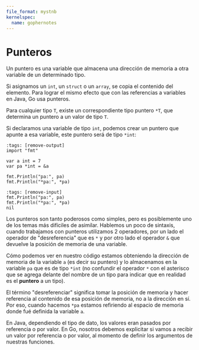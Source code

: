 ```yaml
---
file_format: mystnb
kernelspec:
  name: gophernotes
---
```


# Punteros

Un puntero es una variable que almacena una dirección de memoria a otra variable
de un determinado tipo.

Si asignamos un `int`, un `struct` o un `array`, se copia el contenido del
elemento. Para lograr el mismo efecto que con las referencias a variables en
Java, Go usa punteros.

Para cualquier tipo `T`, existe un correspondiente tipo puntero `*T`, que
determina un puntero a un valor de tipo `T`.

Si declaramos una variable de tipo `int`, podemos crear un puntero que apunte a
esa variable, este puntero será de tipo `*int`:

```{code-cell} go
:tags: [remove-output]
import "fmt"

var a int = 7
var pa *int = &a

fmt.Println("pa:", pa)
fmt.Println("*pa:", *pa)
```

```{code-cell} go
:tags: [remove-input]
fmt.Println("pa:", pa)
fmt.Println("*pa:", *pa)
nil
```

Los punteros son tanto poderosos como simples, pero es posiblemente uno de los
temas más difíciles de asimilar. Hablemos un poco de sintaxis, cuando trabajamos
con punteros utilizamos 2 operadores, por un lado el operador de "desreferencia"
que es `*` y por otro lado el operador `&` que devuelve la posición de memoria
de una variable.

Cómo podemos ver en nuestro código estamos obteniendo la dirección de memoria de
la variable `a` (es decir su puntero) y lo almacenamos en la variable `pa` que
es de tipo `*int` (no confundir el operador `*` con el asterisco que se agrega
delante del nombre de un tipo para indicar que en realidad es el **puntero** a
un tipo).

El término "desreferenciar" significa tomar la posición de memoria y hacer
referencia al contenido de esa posición de memoria, no a la dirección en sí. Por
eso, cuando hacemos `*pa` estamos refiriendo al espacio de memoria donde fué
definida la variable `a`.

En Java, dependiendo el tipo de dato, los valores eran pasados por referencia o
por valor. En Go, nosotros debemos explicitar si vamos a recibir un valor por
referencia o por valor, al momento de definir los argumentos de nuestras
funciones.
